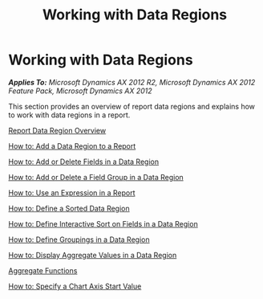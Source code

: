 ﻿---
title: Working with Data Regions
TOCTitle: Working with Data Regions
ms:assetid: 634210cd-5e8b-4920-ac47-c2264fa609b3
ms:mtpsurl: https://technet.microsoft.com/en-us/library/Cc571180(v=AX.60)
ms:contentKeyID: 28119369
ms.date: 11/07/2012
mtps_version: v=AX.60
---

# Working with Data Regions 


_**Applies To:** Microsoft Dynamics AX 2012 R2, Microsoft Dynamics AX 2012 Feature Pack, Microsoft Dynamics AX 2012_

This section provides an overview of report data regions and explains how to work with data regions in a report.

[Report Data Region Overview](report-data-region-overview.md)

[How to: Add a Data Region to a Report](how-to-add-a-data-region-to-a-report.md)

[How to: Add or Delete Fields in a Data Region](how-to-add-or-delete-fields-in-a-data-region.md)

[How to: Add or Delete a Field Group in a Data Region](how-to-add-or-delete-a-field-group-in-a-data-region.md)

[How to: Use an Expression in a Report](how-to-use-an-expression-in-a-report.md)

[How to: Define a Sorted Data Region](how-to-define-a-sorted-data-region.md)

[How to: Define Interactive Sort on Fields in a Data Region](how-to-define-interactive-sort-on-fields-in-a-data-region.md)

[How to: Define Groupings in a Data Region](how-to-define-groupings-in-a-data-region.md)

[How to: Display Aggregate Values in a Data Region](how-to-display-aggregate-values-in-a-data-region.md)

[Aggregate Functions](aggregate-functions.md)

[How to: Specify a Chart Axis Start Value](how-to-specify-a-chart-axis-start-value.md)


